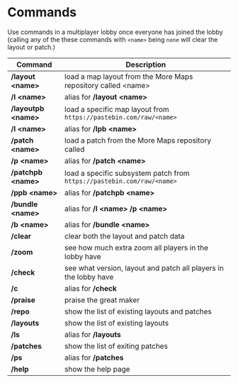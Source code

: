 # Commands
Use commands in a multiplayer lobby once everyone has joined the lobby (calling any of the these commands with `<name>` being `none` will clear the layout or patch.)

| Command                    | Description
| -------------------------- | -----------------------
| **/layout &lt;name&gt;**   | load a map layout from the More Maps repository called &lt;name&gt;
| **/l &lt;name&gt;**        | alias for **/layout &lt;name&gt;**
| **/layoutpb &lt;name&gt;** | load a specific map layout from `https://pastebin.com/raw/<name>`
| **/l &lt;name&gt;**        | alias for **/lpb &lt;name&gt;**
| **/patch &lt;name&gt;**    | load a patch from the More Maps repository called <name>
| **/p &lt;name&gt;**        | alias for **/patch &lt;name&gt;**
| **/patchpb &lt;name&gt;**  | load a specific subsystem patch from `https://pastebin.com/raw/<name>`
| **/ppb &lt;name&gt;**      | alias for **/patchpb &lt;name&gt;**
| **/bundle &lt;name&gt;**   | alias for **/l &lt;name&gt; /p &lt;name&gt;**
| **/b &lt;name&gt;**        | alias for **/bundle &lt;name&gt;**
| **/clear**                 | clear both the layout and patch data
| **/zoom**                  | see how much extra zoom all players in the lobby have
| **/check**                 | see what version, layout and patch all players in the lobby have
| **/c**                     | alias for **/check**
| **/praise**                | praise the great maker
| **/repo**                  | show the list of existing layouts and patches
| **/layouts**               | show the list of existing layouts
| **/ls**                    | alias for **/layouts**
| **/patches**               | show the list of exiting patches
| **/ps**                    | alias for **/patches**
| **/help**                  | show the help page
